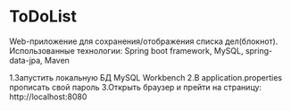 # ToDoList
Web-приложение для сохранения/отображения списка дел(блокнот).
Использованные технологии: Spring boot framework, MySQL, spring-data-jpa, Maven

1.Запустить локальную БД MySQL Workbench
2.В application.properties прописать свой пароль
3.Открыть браузер и прейти на страницу: http://localhost:8080

